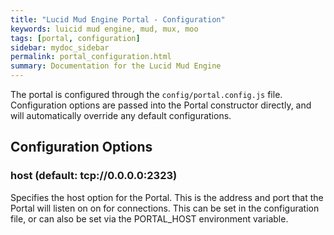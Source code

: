 ```yaml
---
title: "Lucid Mud Engine Portal - Configuration"
keywords: luicid mud engine, mud, mux, moo
tags: [portal, configuration]
sidebar: mydoc_sidebar
permalink: portal_configuration.html
summary: Documentation for the Lucid Mud Engine
---
```


The portal is configured through the `config/portal.config.js` file. Configuration options are passed into the Portal
constructor directly, and will automatically override any default configurations.

## Configuration Options
### host (**default**: tcp://0.0.0.0:2323)
Specifies the host option for the Portal. This is the address and port that the Portal will listen on on for 
connections. This can be set in the configuration file, or can also be set via the PORTAL_HOST environment variable.
